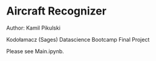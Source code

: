 # Aircraft Recognizer
Author: Kamil Pikulski

Kodołamacz (Sages) Datascience Bootcamp Final Project

Please see Main.ipynb.
